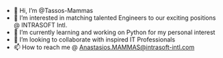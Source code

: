 - 👋 Hi, I’m @Tassos-Mammas
- 👀 I’m interested in matching talented Engineers to our exciting positions @ INTRASOFT Intl.
- 🌱 I’m currently learning and working on Python for my personal interest
- 💞️ I’m looking to collaborate with inspired IT Professionals
- 📫 How to reach me @ Anastasios.MAMMAS@intrasoft-intl.com 

<!---
Tassos-Mammas/Tassos-Mammas is a ✨ special ✨ repository because its `README.md` (this file) appears on your GitHub profile.
You can click the Preview link to take a look at your changes.
--->
